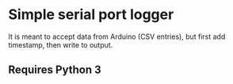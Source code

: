 # Simple serial port logger

It is meant to accept data from Arduino (CSV entries), but first add timestamp, then write to output.

## Requires Python 3 
